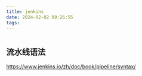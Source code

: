 ```yaml
---
title: jenkins
date: 2024-02-02 09:26:55
tags:
---
```



#


## 流水线语法
https://www.jenkins.io/zh/doc/book/pipeline/syntax/